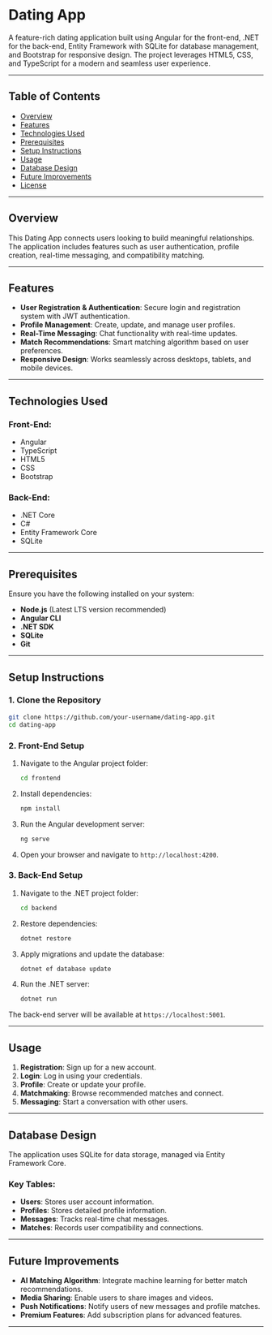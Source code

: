 # Dating App

A feature-rich dating application built using Angular for the front-end, .NET for the back-end, Entity Framework with SQLite for database management, and Bootstrap for responsive design. The project leverages HTML5, CSS, and TypeScript for a modern and seamless user experience.

---

## Table of Contents
- [Overview](#overview)
- [Features](#features)
- [Technologies Used](#technologies-used)
- [Prerequisites](#prerequisites)
- [Setup Instructions](#setup-instructions)
- [Usage](#usage)
- [Database Design](#database-design)
- [Future Improvements](#future-improvements)
- [License](#license)

---

## Overview
This Dating App connects users looking to build meaningful relationships. The application includes features such as user authentication, profile creation, real-time messaging, and compatibility matching.

---

## Features
- **User Registration & Authentication**: Secure login and registration system with JWT authentication.
- **Profile Management**: Create, update, and manage user profiles.
- **Real-Time Messaging**: Chat functionality with real-time updates.
- **Match Recommendations**: Smart matching algorithm based on user preferences.
- **Responsive Design**: Works seamlessly across desktops, tablets, and mobile devices.

---

## Technologies Used

### Front-End:
- Angular
- TypeScript
- HTML5
- CSS
- Bootstrap

### Back-End:
- .NET Core
- C#
- Entity Framework Core
- SQLite

---

## Prerequisites
Ensure you have the following installed on your system:

- **Node.js** (Latest LTS version recommended)
- **Angular CLI**
- **.NET SDK**
- **SQLite**
- **Git**

---

## Setup Instructions

### 1. Clone the Repository
```bash
git clone https://github.com/your-username/dating-app.git
cd dating-app
```

### 2. Front-End Setup
1. Navigate to the Angular project folder:
   ```bash
   cd frontend
   ```
2. Install dependencies:
   ```bash
   npm install
   ```
3. Run the Angular development server:
   ```bash
   ng serve
   ```
4. Open your browser and navigate to `http://localhost:4200`.

### 3. Back-End Setup
1. Navigate to the .NET project folder:
   ```bash
   cd backend
   ```
2. Restore dependencies:
   ```bash
   dotnet restore
   ```
3. Apply migrations and update the database:
   ```bash
   dotnet ef database update
   ```
4. Run the .NET server:
   ```bash
   dotnet run
   ```

The back-end server will be available at `https://localhost:5001`.

---

## Usage
1. **Registration**: Sign up for a new account.
2. **Login**: Log in using your credentials.
3. **Profile**: Create or update your profile.
4. **Matchmaking**: Browse recommended matches and connect.
5. **Messaging**: Start a conversation with other users.

---

## Database Design
The application uses SQLite for data storage, managed via Entity Framework Core.

### Key Tables:
- **Users**: Stores user account information.
- **Profiles**: Stores detailed profile information.
- **Messages**: Tracks real-time chat messages.
- **Matches**: Records user compatibility and connections.

---

## Future Improvements
- **AI Matching Algorithm**: Integrate machine learning for better match recommendations.
- **Media Sharing**: Enable users to share images and videos.
- **Push Notifications**: Notify users of new messages and profile matches.
- **Premium Features**: Add subscription plans for advanced features.

---


